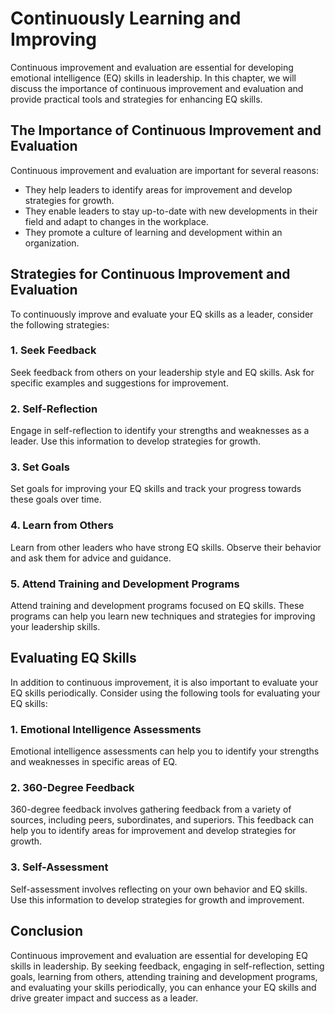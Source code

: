Continuously Learning and Improving
=====================================================================================

Continuous improvement and evaluation are essential for developing emotional intelligence (EQ) skills in leadership. In this chapter, we will discuss the importance of continuous improvement and evaluation and provide practical tools and strategies for enhancing EQ skills.

The Importance of Continuous Improvement and Evaluation
-------------------------------------------------------

Continuous improvement and evaluation are important for several reasons:

* They help leaders to identify areas for improvement and develop strategies for growth.
* They enable leaders to stay up-to-date with new developments in their field and adapt to changes in the workplace.
* They promote a culture of learning and development within an organization.

Strategies for Continuous Improvement and Evaluation
----------------------------------------------------

To continuously improve and evaluate your EQ skills as a leader, consider the following strategies:

### 1. Seek Feedback

Seek feedback from others on your leadership style and EQ skills. Ask for specific examples and suggestions for improvement.

### 2. Self-Reflection

Engage in self-reflection to identify your strengths and weaknesses as a leader. Use this information to develop strategies for growth.

### 3. Set Goals

Set goals for improving your EQ skills and track your progress towards these goals over time.

### 4. Learn from Others

Learn from other leaders who have strong EQ skills. Observe their behavior and ask them for advice and guidance.

### 5. Attend Training and Development Programs

Attend training and development programs focused on EQ skills. These programs can help you learn new techniques and strategies for improving your leadership skills.

Evaluating EQ Skills
--------------------

In addition to continuous improvement, it is also important to evaluate your EQ skills periodically. Consider using the following tools for evaluating your EQ skills:

### 1. Emotional Intelligence Assessments

Emotional intelligence assessments can help you to identify your strengths and weaknesses in specific areas of EQ.

### 2. 360-Degree Feedback

360-degree feedback involves gathering feedback from a variety of sources, including peers, subordinates, and superiors. This feedback can help you to identify areas for improvement and develop strategies for growth.

### 3. Self-Assessment

Self-assessment involves reflecting on your own behavior and EQ skills. Use this information to develop strategies for growth and improvement.

Conclusion
----------

Continuous improvement and evaluation are essential for developing EQ skills in leadership. By seeking feedback, engaging in self-reflection, setting goals, learning from others, attending training and development programs, and evaluating your skills periodically, you can enhance your EQ skills and drive greater impact and success as a leader.

